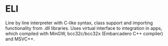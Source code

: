 # ELI
Line by line interpreter with C-like syntax, class support and importing functionality from .dll libraries.
Uses virtual interface to integration in apps, which compiled with MinGW, bcc32c/bcc32x (Embarcadero C++ compiler) and MSVC++.
